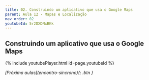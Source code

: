 ```yaml
---
title: 02. Construindo um aplicativo que usa o Google Maps
parent: Aula 12 - Mapas e Localização
nav_order: 02
youtubeId: 5r2DXDNxBKk
---
```


## Construindo um aplicativo que usa o Google Maps

{% include youtubePlayer.html id=page.youtubeId %}

<span class="fs-3 float-right">
<i class="fas fa-download">[Próxima aulas](encontro-sincrono){: .btn }</i>
</span>

